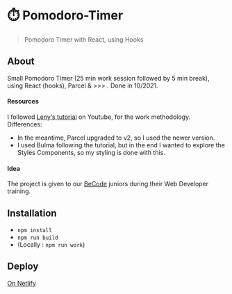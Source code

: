 # ⏱️ Pomodoro-Timer

> Pomodoro Timer with React, using Hooks

## About

Small Pomodoro Timer (25 min work session followed by 5 min break), using React (hooks), Parcel & >>> . Done in 10/2021.

#### Resources

I followed [Leny‘s tutorial](https://www.youtube.com/watch?v=hWrcHS-NChs) on Youtube, for the work methodology.
Differences:

-   In the meantime, Parcel upgraded to v2, so I used the newer version.
-   I used Bulma following the tutorial, but in the end I wanted to explore the Styles Components, so my styling is done with this.

#### Idea

The project is given to our [BeCode](https://becode.org/) juniors during their Web Developer training.

## Installation

-   `npm install`
-   `npm run build`
-   (Locally : `npm run work`)


## Deploy
[On Netlify](https://react-pom-timer.netlify.app/)
